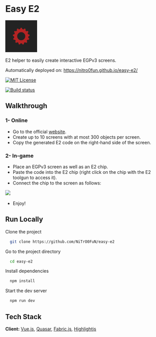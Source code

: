 
# Easy E2

<img src="https://raw.githubusercontent.com/NiTrO0FuN/easy-e2/main/easy_e2.svg" width=100>

E2 helper to easily create interactive EGPv3 screens.

Automatically deployed on: https://nitro0fun.github.io/easy-e2/

[![MIT License](https://img.shields.io/badge/License-MIT-green.svg)](https://choosealicense.com/licenses/mit/)

[![Build status](https://img.shields.io/github/actions/workflow/status/NiTrO0FuN/easy-e2/build.yml)](https://github.com/NiTrO0FuN/easy-e2/actions/workflows/build.yml)

## Walkthrough
### 1- Online
- Go to the official [website](https://nitro0fun.github.io/easy-e2/).
- Create up to 10 screens with at most 300 objects per screen.
- Copy the generated E2 code on the right-hand side of the screen.
### 2- In-game
- Place an EGPv3 screen as well as an E2 chip.
- Paste the code into the E2 chip (right click on the chip with the E2 toolgun to access it).
- Connect the chip to the screen as follows:
<img src="https://github.com/NiTrO0FuN/easy-e2/assets/128875940/93c4a985-11a0-4909-8869-dd3514ad16c3" width=200>

- Enjoy!

## Run Locally

Clone the project

```bash
  git clone https://github.com/NiTrO0FuN/easy-e2
```

Go to the project directory

```bash
  cd easy-e2
```

Install dependencies

```bash
  npm install
```

Start the dev server

```bash
  npm run dev
```


## Tech Stack

**Client:** [Vue.js](https://vuejs.org/), [Quasar](https://quasar.dev/), [Fabric.js](http://fabricjs.com/), [Highlightjs](https://highlightjs.org/)


